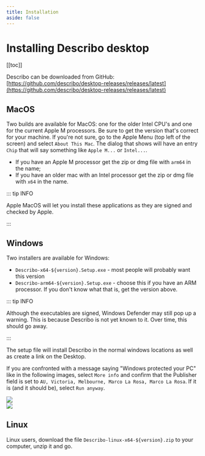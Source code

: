 ```yaml
---
title: Installation
aside: false
---
```


# Installing Describo desktop

[[toc]]

Describo can be downloaded from GitHub:
[https://github.com/describo/desktop-releases/releases/latest](https://github.com/describo/desktop-releases/releases/latest)

## MacOS

Two builds are available for MacOS: one for the older Intel CPU's and one for the current Apple M
processors. Be sure to get the version that's correct for your machine. If you're not sure, go to
the Apple Menu (top left of the screen) and select `About This Mac`. The dialog that shows will have
an entry `Chip` that will say something like `Apple M...` or `Intel...`.

-   If you have an Apple M processor get the zip or dmg file with `arm64` in the name;
-   If you have an older mac with an Intel processor get the zip or dmg file with `x64` in the name.

::: tip INFO

Apple MacOS will let you install these applications as they are signed and checked by Apple.

:::

## Windows

Two installers are available for Windows:

-   `Describo-x64-${version}.Setup.exe` - most people will probably want this version
-   `Describo-arm64-${version}.Setup.exe` - choose this if you have an ARM processor. If you don't
    know what that is, get the version above.

::: tip INFO

Although the executables are signed, Windows Defender may still pop up a warning. This is because
Describo is not yet known to it. Over time, this should go away.

:::

The setup file will install Describo in the normal windows locations as well as create a link on the
Desktop.

If you are confronted with a message saying "Windows protected your PC" like in the following
images, select `More info` and confirm that the Publisher field is set to
`AU, Victoria, Melbourne, Marco La Rosa, Marco La Rosa`. If it is (and it should be), select
`Run anyway`.

<div class="flex flex-col md:flex-row space-x-1">
    <div>
        <img src="/images/windows/windows-install1.webp" data-zoomable />
    </div>
    <div>
        <img src="/images/windows/windows-install2.webp" data-zoomable />
    </div>
</div>

## Linux

Linux users, download the file `Describo-linux-x64-${version}.zip` to your computer, unzip it and
go.
